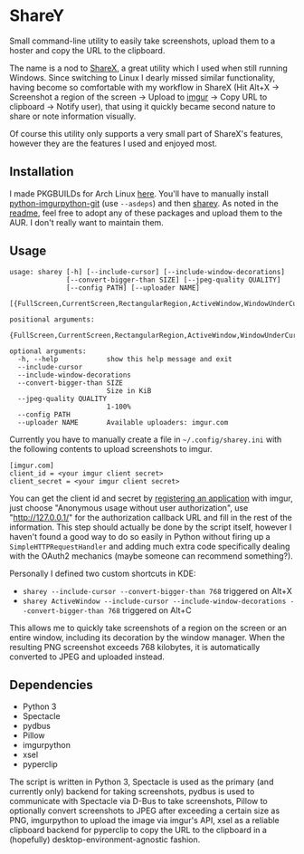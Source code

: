 # ShareY
Small command-line utility to easily take screenshots, upload them to a hoster and copy the URL to the clipboard.

The name is a nod to [ShareX](https://github.com/ShareX/ShareX), a great utility which I used when still running
Windows. Since switching to Linux I dearly missed similar functionality, having become so comfortable with my workflow
in ShareX (Hit Alt+X -> Screenshot a region of the screen -> Upload to [imgur](http://imgur.com/) -> Copy URL to
clipboard -> Notify user), that using it quickly became second nature to share or note information visually.

Of course this utility only supports a very small part of ShareX's features, however they are the features I used and
enjoyed most.

## Installation
I made PKGBUILDs for Arch Linux [here](https://github.com/cryzed/PKGBUILDs). You'll have to manually install
[python-imgurpython-git](https://github.com/cryzed/PKGBUILDs/tree/master/python-imgurpython-git) (use `--asdeps`) and
then [sharey](https://github.com/cryzed/PKGBUILDs/tree/master/sharey). As noted in the
[readme](https://github.com/cryzed/PKGBUILDs/blob/master/README.md), feel free to adopt any of these packages and upload
them to the AUR. I don't really want to maintain them.


## Usage
```
usage: sharey [-h] [--include-cursor] [--include-window-decorations]
              [--convert-bigger-than SIZE] [--jpeg-quality QUALITY]
              [--config PATH] [--uploader NAME]
              [{FullScreen,CurrentScreen,RectangularRegion,ActiveWindow,WindowUnderCursor}]

positional arguments:
  {FullScreen,CurrentScreen,RectangularRegion,ActiveWindow,WindowUnderCursor}

optional arguments:
  -h, --help            show this help message and exit
  --include-cursor
  --include-window-decorations
  --convert-bigger-than SIZE
                        Size in KiB
  --jpeg-quality QUALITY
                        1-100%
  --config PATH
  --uploader NAME       Available uploaders: imgur.com
```

Currently you have to manually create a file in `~/.config/sharey.ini` with the following contents to upload screenshots
to imgur.
```
[imgur.com]
client_id = <your imgur client secret>
client_secret = <your imgur client secret>
```

You can get the client id and secret by [registering an application](https://api.imgur.com/oauth2/addclient) with imgur,
just choose "Anonymous usage without user authorization", use "http://127.0.0.1/" for the authorization callback URL and
fill in the rest of the information. This step should actually be done by the script itself, however I haven't found
a good way to do so easily in Python without firing up a `SimpleHTTPRequestHandler` and adding much extra code
specifically dealing with the OAuth2 mechanics (maybe someone can recommend something?).

Personally I defined two custom shortcuts in KDE:

* `sharey --include-cursor --convert-bigger-than 768` triggered on Alt+X
* `sharey ActiveWindow --include-cursor --include-window-decorations --convert-bigger-than 768` triggered on Alt+C

This allows me to quickly take screenshots of a region on the screen or an entire window, including its decoration by
the window manager. When the resulting PNG screenshot exceeds 768 kilobytes, it is automatically converted to JPEG and
uploaded instead.

## Dependencies
* Python 3
* Spectacle
* pydbus
* Pillow
* imgurpython
* xsel
* pyperclip

The script is written in Python 3, Spectacle is used as the primary (and currently only) backend for taking screenshots,
pydbus is used to communicate with Spectacle via D-Bus to take screenshots, Pillow to optionally convert screenshots to
JPEG after exceeding a certain size as PNG, imgurpython to upload the image via imgur's API, xsel as a reliable
clipboard backend for pyperclip to copy the URL to the clipboard in a (hopefully) desktop-environment-agnostic fashion.
